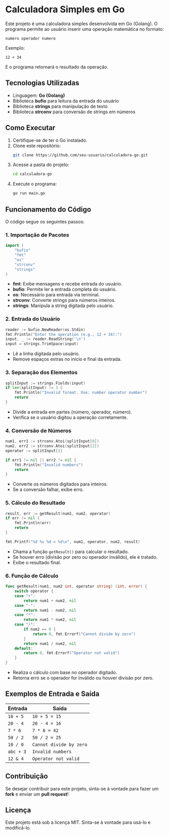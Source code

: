 # Calculadora Simples em Go

Este projeto é uma calculadora simples desenvolvida em Go (Golang). O programa permite ao usuário inserir uma operação matemática no formato:

```
numero operador numero
```

Exemplo:
```
12 + 34
```
E o programa retornará o resultado da operação.

## Tecnologias Utilizadas
- Linguagem: **Go (Golang)**
- Biblioteca **bufio** para leitura da entrada do usuário
- Biblioteca **strings** para manipulação de texto
- Biblioteca **strconv** para conversão de strings em números

## Como Executar

1. Certifique-se de ter o Go instalado.
2. Clone este repositório:
   ```sh
   git clone https://github.com/seu-usuario/calculadora-go.git
   ```
3. Acesse a pasta do projeto:
   ```sh
   cd calculadora-go
   ```
4. Execute o programa:
   ```sh
   go run main.go
   ```

## Funcionamento do Código

O código segue os seguintes passos:

### 1. Importação de Pacotes

```go
import (
	"bufio"
	"fmt"
	"os"
	"strconv"
	"strings"
)
```
- **fmt**: Exibe mensagens e recebe entrada do usuário.
- **bufio**: Permite ler a entrada completa do usuário.
- **os**: Necessário para entrada via terminal.
- **strconv**: Converte strings para números inteiros.
- **strings**: Manipula a string digitada pelo usuário.

### 2. Entrada do Usuário

```go
reader := bufio.NewReader(os.Stdin)
fmt.Println("Enter the operation (e.g., 12 + 34):")
input, _ := reader.ReadString('\n')
input = strings.TrimSpace(input)
```
- Lê a linha digitada pelo usuário.
- Remove espaços extras no início e final da entrada.

### 3. Separação dos Elementos

```go
splitInput := strings.Fields(input)
if len(splitInput) != 3 {
	fmt.Println("Invalid format. Use: number operator number")
	return
}
```
- Divide a entrada em partes (número, operador, número).
- Verifica se o usuário digitou a operação corretamente.

### 4. Conversão de Números

```go
num1, err1 := strconv.Atoi(splitInput[0])
num2, err2 := strconv.Atoi(splitInput[2])
operator := splitInput[1]

if err1 != nil || err2 != nil {
	fmt.Println("Invalid numbers")
	return
}
```
- Converte os números digitados para inteiros.
- Se a conversão falhar, exibe erro.

### 5. Cálculo do Resultado

```go
result, err := getResult(num1, num2, operator)
if err != nil {
	fmt.Println(err)
	return
}

fmt.Printf("%d %s %d = %d\n", num1, operator, num2, result)
```
- Chama a função `getResult()` para calcular o resultado.
- Se houver erro (divisão por zero ou operador inválido), ele é tratado.
- Exibe o resultado final.

### 6. Função de Cálculo

```go
func getResult(num1, num2 int, operator string) (int, error) {
	switch operator {
	case "+":
		return num1 + num2, nil
	case "-":
		return num1 - num2, nil
	case "*":
		return num1 * num2, nil
	case "/":
		if num2 == 0 {
			return 0, fmt.Errorf("Cannot divide by zero")
		}
		return num1 / num2, nil
	default:
		return 0, fmt.Errorf("Operator not valid")
	}
}
```
- Realiza o cálculo com base no operador digitado.
- Retorna erro se o operador for inválido ou houver divisão por zero.

## Exemplos de Entrada e Saída

| Entrada       | Saída         |
|--------------|--------------|
| `10 + 5`    | `10 + 5 = 15` |
| `20 - 4`    | `20 - 4 = 16` |
| `7 * 6`     | `7 * 6 = 42` |
| `50 / 2`    | `50 / 2 = 25` |
| `10 / 0`    | `Cannot divide by zero` |
| `abc + 3`   | `Invalid numbers` |
| `12 & 4`    | `Operator not valid` |

## Contribuição
Se desejar contribuir para este projeto, sinta-se à vontade para fazer um **fork** e enviar um **pull request**!

## Licença
Este projeto está sob a licença MIT. Sinta-se à vontade para usá-lo e modificá-lo.


